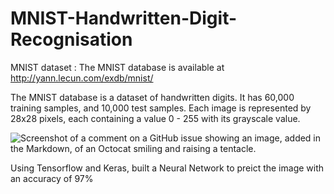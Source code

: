 # MNIST-Handwritten-Digit-Recognisation

MNIST dataset :
The MNIST database is available at http://yann.lecun.com/exdb/mnist/

The MNIST database is a dataset of handwritten digits. It has 60,000 training samples, and 10,000 test samples. Each image is represented by 28x28 pixels, each containing a value 0 - 255 with its grayscale value.

![Screenshot of a comment on a GitHub issue showing an image, added in the Markdown, of an Octocat smiling and raising a tentacle.](https://editor.analyticsvidhya.com/uploads/80438MnistExamples.png)

Using Tensorflow and Keras, built a Neural Network to preict the image with an accuracy of 97% 

